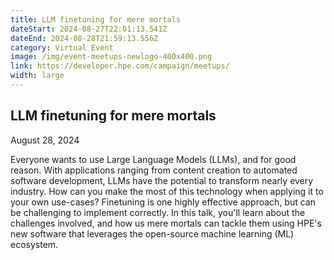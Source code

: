 ```yaml
---
title: LLM finetuning for mere mortals
dateStart: 2024-08-27T22:01:13.541Z
dateEnd: 2024-08-28T21:59:13.556Z
category: Virtual Event
image: /img/event-meetups-newlogo-400x400.png
link: https://developer.hpe.com/campaign/meetups/
width: large
---
```

## LLM finetuning for mere mortals

August 28, 2024

Everyone wants to use Large Language Models (LLMs), and for good reason. With applications ranging from content creation to automated software development, LLMs have the potential to transform nearly every industry. How can you make the most of this technology when applying it to your own use-cases? Finetuning is one highly effective approach, but can be challenging to implement correctly. In this talk, you'll learn about the challenges involved, and how us mere mortals can tackle them using HPE's new software that leverages the open-source machine learning (ML) ecosystem.

